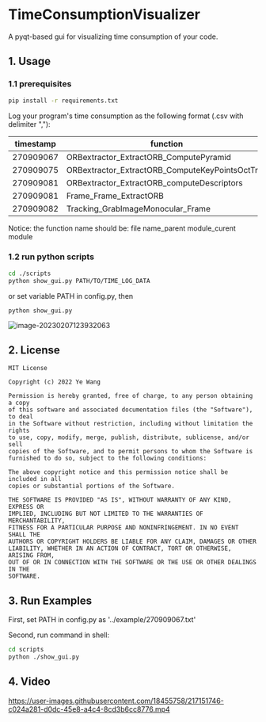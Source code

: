 # TimeConsumptionVisualizer
 A pyqt-based gui for visualizing time consumption of your code.

## 1. Usage

### 1.1 prerequisites 

```bash
pip install -r requirements.txt
```

Log your program's time consumption as the following format (.csv with delimiter ","):

| timestamp | function                                        | elapsed_time(ms) |
| --------- | ----------------------------------------------- | ---------------- |
| 270909067 | ORBextractor_ExtractORB_ComputePyramid          | 0.921355         |
| 270909075 | ORBextractor_ExtractORB_ComputeKeyPointsOctTree | 7.348959         |
| 270909081 | ORBextractor_ExtractORB_computeDescriptors      | 6.548437         |
| 270909081 | Frame_Frame_ExtractORB                          | 15.588542        |
| 270909082 | Tracking_GrabImageMonocular_Frame               | 16.239584        |

Notice: the function name should be: file name_parent module_curent module

### 1.2 run python scripts

```bash
cd ./scripts
python show_gui.py PATH/TO/TIME_LOG_DATA
```

or set variable PATH in config.py, then

```
python show_gui.py
```

![image-20230207123932063](https://p.ipic.vip/kkzor9.png)

## 2. License

```
MIT License

Copyright (c) 2022 Ye Wang

Permission is hereby granted, free of charge, to any person obtaining a copy
of this software and associated documentation files (the "Software"), to deal
in the Software without restriction, including without limitation the rights
to use, copy, modify, merge, publish, distribute, sublicense, and/or sell
copies of the Software, and to permit persons to whom the Software is
furnished to do so, subject to the following conditions:

The above copyright notice and this permission notice shall be included in all
copies or substantial portions of the Software.

THE SOFTWARE IS PROVIDED "AS IS", WITHOUT WARRANTY OF ANY KIND, EXPRESS OR
IMPLIED, INCLUDING BUT NOT LIMITED TO THE WARRANTIES OF MERCHANTABILITY,
FITNESS FOR A PARTICULAR PURPOSE AND NONINFRINGEMENT. IN NO EVENT SHALL THE
AUTHORS OR COPYRIGHT HOLDERS BE LIABLE FOR ANY CLAIM, DAMAGES OR OTHER
LIABILITY, WHETHER IN AN ACTION OF CONTRACT, TORT OR OTHERWISE, ARISING FROM,
OUT OF OR IN CONNECTION WITH THE SOFTWARE OR THE USE OR OTHER DEALINGS IN THE
SOFTWARE.
```

## 3. Run Examples

First, set PATH in config.py as '../example/270909067.txt'

Second, run command in shell:

```bash
cd scripts
python ./show_gui.py
```

## 4. Video

https://user-images.githubusercontent.com/18455758/217151746-c024a281-d0dc-45e8-a4c4-8cd3b6cc8776.mp4



